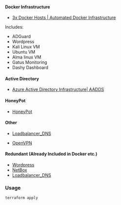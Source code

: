 #### Docker Infrastructure
- [3x Docker Hosts | Automated Docker Infrastructure](/Digital_Ocean/Docker/ProvisionTest_Cloud_Init)

Includes:
- ADGuard
- Wordpress
- Kali Linux VM
- Ubuntu VM
- Alma linux VM
- Gatus Monitoring
- Dashy Dashboard

#### Active Directory

- [Azure Active Directory Infrastructure| AADDS ](/Digital_Ocean/Azure/active-directory-setup)

#### HoneyPot

- [HoneyPot](/Digital_Ocean/HoneyPot)

#### Other

- [Loadbalancer_DNS](/Digital_Ocean/Loadbalancer_DNS)

- [OpenVPN](/Digital_Ocean/OpenVPN)

#### Redundant (Already Included in Docker etc.)    
- [Wordpress](/Digital_Ocean/Wordpress)
- [NetBox](/Digital_Ocean/NetBox)
- [Loadbalancer_DNS](/Digital_Ocean/NetBox)

### Usage

````bash
terraform apply
````

